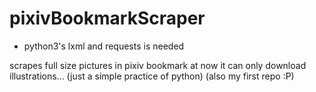 # pixivBookmarkScraper

* python3's lxml and requests is needed

scrapes full size pictures in pixiv bookmark
at now it can only download illustrations...
(just a simple practice of python)
(also my first repo :P)

